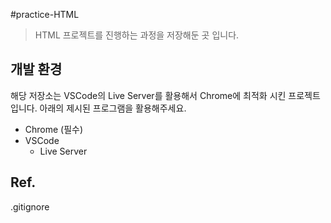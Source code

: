 #practice-HTML

> HTML 프로젝트를 진행하는 과정을 저장해둔 곳 입니다.

## 개발 환경

해당 저장소는 VSCode의 Live Server를 활용해서 Chrome에 최적화 시킨 프로젝트 입니다. 아래의 제시된 프로그램을 활용해주세요.

- Chrome (필수)
- VSCode
    - Live Server

## Ref.
.gitignore